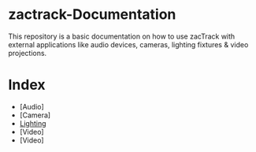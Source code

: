 # zactrack-Documentation
This repository is a basic documentation on how to use zacTrack with external applications like audio devices, cameras, lighting fixtures & video projections.

# Index
* [Audio]
* [Camera]
* [Lighting](Lighting/zacTrack_with_Lighting.md)
* [Video]
* [Video]
